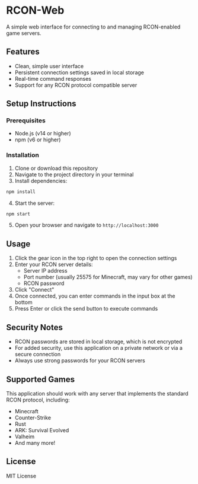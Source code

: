 # RCON-Web

A simple web interface for connecting to and managing RCON-enabled game servers.

## Features

- Clean, simple user interface
- Persistent connection settings saved in local storage
- Real-time command responses
- Support for any RCON protocol compatible server

## Setup Instructions

### Prerequisites

- Node.js (v14 or higher)
- npm (v6 or higher)

### Installation

1. Clone or download this repository
2. Navigate to the project directory in your terminal
3. Install dependencies:

```bash
npm install
```

4. Start the server:

```bash
npm start
```

5. Open your browser and navigate to `http://localhost:3000`

## Usage

1. Click the gear icon in the top right to open the connection settings
2. Enter your RCON server details:
   - Server IP address
   - Port number (usually 25575 for Minecraft, may vary for other games)
   - RCON password
3. Click "Connect"
4. Once connected, you can enter commands in the input box at the bottom
5. Press Enter or click the send button to execute commands

## Security Notes

- RCON passwords are stored in local storage, which is not encrypted
- For added security, use this application on a private network or via a secure connection
- Always use strong passwords for your RCON servers

## Supported Games

This application should work with any server that implements the standard RCON protocol, including:

- Minecraft
- Counter-Strike
- Rust
- ARK: Survival Evolved
- Valheim
- And many more!

## License

MIT License